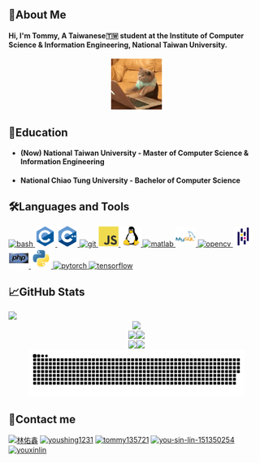## 🐼About Me
#### Hi, I'm Tommy, A Taiwanese🇹🇼 student at the Institute of Computer Science & Information Engineering, National Taiwan University.
<div align="center">
    <img src="https://github.com/youxin1231/youxin1231/blob/main/src/cat.gif" width="20%"/>
</div>

## 🏫Education
* #### (Now) National Taiwan University - Master of Computer Science & Information Engineering
* #### National Chiao Tung University - Bachelor of Computer Science


## 🛠Languages and Tools
<p align="left"> <a href="https://www.gnu.org/software/bash/" target="_blank" rel="noreferrer"> <img src="https://www.vectorlogo.zone/logos/gnu_bash/gnu_bash-icon.svg" alt="bash" width="40" height="40"/> </a> <a href="https://www.cprogramming.com/" target="_blank" rel="noreferrer"> <img src="https://raw.githubusercontent.com/devicons/devicon/master/icons/c/c-original.svg" alt="c" width="40" height="40"/> </a> <a href="https://www.w3schools.com/cpp/" target="_blank" rel="noreferrer"> <img src="https://raw.githubusercontent.com/devicons/devicon/master/icons/cplusplus/cplusplus-original.svg" alt="cplusplus" width="40" height="40"/> </a> <a href="https://git-scm.com/" target="_blank" rel="noreferrer"> <img src="https://www.vectorlogo.zone/logos/git-scm/git-scm-icon.svg" alt="git" width="40" height="40"/> </a> <a href="https://developer.mozilla.org/en-US/docs/Web/JavaScript" target="_blank" rel="noreferrer"> <img src="https://raw.githubusercontent.com/devicons/devicon/master/icons/javascript/javascript-original.svg" alt="javascript" width="40" height="40"/> </a> <a href="https://www.linux.org/" target="_blank" rel="noreferrer"> <img src="https://raw.githubusercontent.com/devicons/devicon/master/icons/linux/linux-original.svg" alt="linux" width="40" height="40"/> </a> <a href="https://www.mathworks.com/" target="_blank" rel="noreferrer"> <img src="https://upload.wikimedia.org/wikipedia/commons/2/21/Matlab_Logo.png" alt="matlab" width="40" height="40"/> </a> <a href="https://www.mysql.com/" target="_blank" rel="noreferrer"> <img src="https://raw.githubusercontent.com/devicons/devicon/master/icons/mysql/mysql-original-wordmark.svg" alt="mysql" width="40" height="40"/> </a> <a href="https://opencv.org/" target="_blank" rel="noreferrer"> <img src="https://www.vectorlogo.zone/logos/opencv/opencv-icon.svg" alt="opencv" width="40" height="40"/> </a> <a href="https://pandas.pydata.org/" target="_blank" rel="noreferrer"> <img src="https://raw.githubusercontent.com/devicons/devicon/2ae2a900d2f041da66e950e4d48052658d850630/icons/pandas/pandas-original.svg" alt="pandas" width="40" height="40"/> </a> <a href="https://www.php.net" target="_blank" rel="noreferrer"> <img src="https://raw.githubusercontent.com/devicons/devicon/master/icons/php/php-original.svg" alt="php" width="40" height="40"/> </a> <a href="https://www.python.org" target="_blank" rel="noreferrer"> <img src="https://raw.githubusercontent.com/devicons/devicon/master/icons/python/python-original.svg" alt="python" width="40" height="40"/> </a> <a href="https://pytorch.org/" target="_blank" rel="noreferrer"> <img src="https://www.vectorlogo.zone/logos/pytorch/pytorch-icon.svg" alt="pytorch" width="40" height="40"/> </a> <a href="https://www.tensorflow.org" target="_blank" rel="noreferrer"> <img src="https://www.vectorlogo.zone/logos/tensorflow/tensorflow-icon.svg" alt="tensorflow" width="40" height="40"/> </a> </p>


## 📈GitHub Stats
<div align="left">
    <img src="https://wakatime.com/badge/user/20024524-9be6-424d-99e8-64740a9e2a4c.svg" />
</div>

<div align="center">
    <img src="https://github-profile-trophy.vercel.app/?username=youxin1231&theme=onedark&row=1&column=3&no-frame=true&no-bg=true"/>
</div>

<div align="center">
    <img src="https://github-readme-stats.vercel.app/api?username=youxin1231&count_private=true&show_icons=true&theme=onedark" width="40%" /><img src="https://streak-stats.demolab.com?user=youxin1231&theme=onedark&date_format=%5BY.%5Dn.j" width="40%" />
</div>

<div align="center">
    <img src="https://github-readme-stats.vercel.app/api/top-langs/?username=youxin1231&theme=onedark&hide=javascript,html,Batchfile,Makefile&layout=compact" width="34.5%" /><img src="https://github-readme-stats.vercel.app/api/wakatime?username=youxin1231&theme=onedark" width="45.5%" />
</div>

<div align="center">
    <img src="https://github.com/youxin1231/youxin1231/blob/output/github-contribution-grid-snake.svg" width="84%"/>
</div>


## 📱Contact me
<p align="left"> <a href="https://fb.com/YouSing1231" target="blank"><img align="center" src="https://raw.githubusercontent.com/rahuldkjain/github-profile-readme-generator/master/src/images/icons/Social/facebook.svg" alt="林佑鑫" height="30" width="40" /></a>
<a href="https://instagram.com/youshing1231" target="blank"><img align="center" src="https://raw.githubusercontent.com/rahuldkjain/github-profile-readme-generator/master/src/images/icons/Social/instagram.svg" alt="youshing1231" height="30" width="40" /></a>
<a href="https://twitter.com/tommy135721" target="blank"><img align="center" src="https://raw.githubusercontent.com/rahuldkjain/github-profile-readme-generator/master/src/images/icons/Social/twitter.svg" alt="tommy135721" height="30" width="40" /></a>
<a href="https://linkedin.com/in/you-sin lin" target="blank"><img align="center" src="https://raw.githubusercontent.com/rahuldkjain/github-profile-readme-generator/master/src/images/icons/Social/linked-in-alt.svg" alt="you-sin-lin-151350254" height="30" width="40" /></a>
<a href="https://kaggle.com/youxinlin" target="blank"><img align="center" src="https://raw.githubusercontent.com/rahuldkjain/github-profile-readme-generator/master/src/images/icons/Social/kaggle.svg" alt="youxinlin" height="30" width="40" /></a>
</p>
